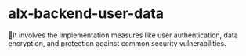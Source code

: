 # alx-backend-user-data
🎍It involves the implementation measures like user authentication, data encryption, and protection against common security vulnerabilities.
